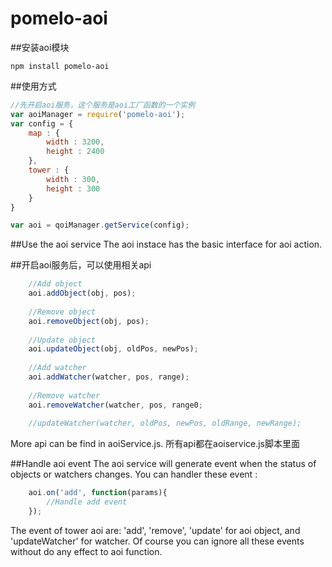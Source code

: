 # pomelo-aoi

##安装aoi模块
```
npm install pomelo-aoi
```

##使用方式
``` javascript
//先开启aoi服务，这个服务是aoi工厂函数的一个实例
var aoiManager = require('pomelo-aoi');
var config = {
	map : {
		width : 3200,
		height : 2400
	},
	tower : {
		width : 300,
		height : 300
	}
}

var aoi = qoiManager.getService(config);
```

##Use the aoi service
The aoi instace has the basic interface for aoi action.

##开启aoi服务后，可以使用相关api
``` javascript
	//Add object 
	aoi.addObject(obj, pos);
	
	//Remove object 
	aoi.removeObject(obj, pos);
	
	//Update object
	aoi.updateObject(obj, oldPos, newPos);
	
	//Add watcher 
	aoi.addWatcher(watcher, pos, range);
	
	//Remove watcher
	aoi.removeWatcher(watcher, pos, range0;
	
	//updateWatcher(watcher, oldPos, newPos, oldRange, newRange);
``` 
More api can be find in aoiService.js.
所有api都在aoiservice.js脚本里面

##Handle aoi event
The aoi service will generate event when the status of objects or watchers changes. You can handler these event :
``` javascript
	aoi.on('add', function(params){
		//Handle add event
	});

``` 
The event of tower aoi are: 'add', 'remove', 'update' for aoi object, and 'updateWatcher' for watcher.
Of course you can ignore all these events without do any effect to aoi function. 
